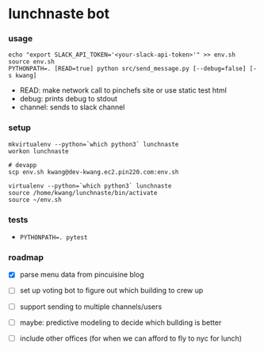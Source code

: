 # lunchnaste bot

### usage

```
echo "export SLACK_API_TOKEN='<your-slack-api-token>'" >> env.sh
source env.sh
PYTHONPATH=. [READ=true] python src/send_message.py [--debug=false] [-s kwang]
```

- READ: make network call to pinchefs site or use static test html
- debug: prints debug to stdout
- channel: sends to slack channel

### setup

```
mkvirtualenv --python=`which python3` lunchnaste
workon lunchnaste

# devapp
scp env.sh kwang@dev-kwang.ec2.pin220.com:env.sh

virtualenv --python=`which python3` lunchnaste
source /home/kwang/lunchnaste/bin/activate
source ~/env.sh
```


### tests

- `PYTHONPATH=. pytest`

### roadmap

- [x] parse menu data from pincuisine blog
- [ ] set up voting bot to figure out which building to crew up
- [ ] support sending to multiple channels/users
- [ ] maybe: predictive modeling to decide which bullding is better
- [ ] include other offices (for when we can afford to fly to nyc for lunch)

